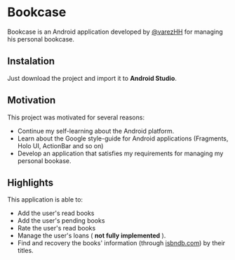 Bookcase
========

Bookcase is an Android application developed by [@varezHH](http://www.twitter.com/varezHH) for managing his personal bookcase.

## Instalation

Just download the project and import it to **Android Studio**.

## Motivation

This project was motivated for several reasons:

* Continue my self-learning about the Android platform.
* Learn about the Google style-guide for Android applications (Fragments, Holo UI, ActionBar and so on)
* Develop an application that satisfies my requirements for managing my personal bookase.

## Highlights

This application is able to:

* Add the user's read books
* Add the user's pending books
* Rate the user's read books
* Manage the user's loans ( **not fully implemented** ).
* Find and recovery the books' information (through [isbndb.com](http://isbndb.com/)) by their titles.
